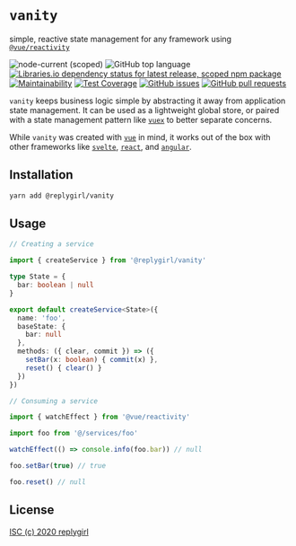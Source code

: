 # `vanity`

simple, reactive state management for any framework using [`@vue/reactivity`](https://github.com/vuejs/vue-next/tree/master/packages/reactivity#readme)

![node-current (scoped)](https://img.shields.io/node/v/@replygirl/vanity) ![GitHub top language](https://img.shields.io/github/languages/top/replygirl/vanity) [![Libraries.io dependency status for latest release, scoped npm package](https://img.shields.io/librariesio/release/npm/@replygirl/vanity)](https://libraries.io/npm/@replygirl%2Fvanity) [![Maintainability](https://api.codeclimate.com/v1/badges/99686f343cfb8ec449c1/maintainability)](https://codeclimate.com/github/replygirl/vanity/maintainability) [![Test Coverage](https://api.codeclimate.com/v1/badges/99686f343cfb8ec449c1/test_coverage)](https://codeclimate.com/github/replygirl/vanity/test_coverage) [![GitHub issues](https://img.shields.io/github/issues/replygirl/vanity)](https://github.com/replygirl/vanity/issues) [![GitHub pull requests](https://img.shields.io/github/issues-pr/replygirl/vanity)](https://github.com/replygirl/vanity/pulls)

`vanity` keeps business logic simple by abstracting it away from application state management. It can be used as a lightweight global store, or paired with a state management pattern like [`vuex`](https://github.com/vuejs/vuex) to better separate concerns.

While `vanity` was created with [`vue`](https://github.com/vuejs/vue-next) in mind, it works out of the box with other frameworks like [`svelte`](https://github.com/sveltejs/svelte), [`react`](https://github.com/facebook/react), and [`angular`](https://github.com/angular/angular).

## Installation

```bash
yarn add @replygirl/vanity
```

## Usage

```ts
// Creating a service

import { createService } from '@replygirl/vanity'

type State = {
  bar: boolean | null
}

export default createService<State>({
  name: 'foo',
  baseState: {
    bar: null
  },
  methods: ({ clear, commit }) => ({
    setBar(x: boolean) { commit(x) },
    reset() { clear() }
  })
})
```

```ts
// Consuming a service

import { watchEffect } from '@vue/reactivity'

import foo from '@/services/foo'

watchEffect(() => console.info(foo.bar)) // null

foo.setBar(true) // true

foo.reset() // null
```

## License

[ISC (c) 2020 replygirl](https://github.com/replygirl/vanity/blob/main/LICENSE.md)
